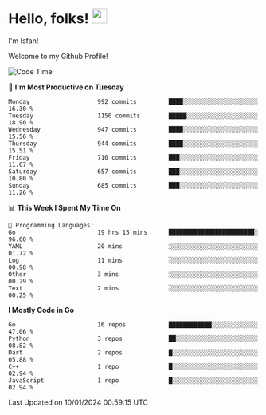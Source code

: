 # Hello, folks! <img src="https://raw.githubusercontent.com/MartinHeinz/MartinHeinz/master/wave.gif" width="30px" height="30px" />

I'm Isfan!

Welcome to my Github Profile!

<!--START_SECTION:waka-->
![Code Time](http://img.shields.io/badge/Code%20Time-3%2C258%20hrs%2025%20mins-blue)

📅 **I'm Most Productive on Tuesday** 

```text
Monday                   992 commits         ████░░░░░░░░░░░░░░░░░░░░░   16.30 % 
Tuesday                  1150 commits        █████░░░░░░░░░░░░░░░░░░░░   18.90 % 
Wednesday                947 commits         ████░░░░░░░░░░░░░░░░░░░░░   15.56 % 
Thursday                 944 commits         ████░░░░░░░░░░░░░░░░░░░░░   15.51 % 
Friday                   710 commits         ███░░░░░░░░░░░░░░░░░░░░░░   11.67 % 
Saturday                 657 commits         ███░░░░░░░░░░░░░░░░░░░░░░   10.80 % 
Sunday                   685 commits         ███░░░░░░░░░░░░░░░░░░░░░░   11.26 % 
```


📊 **This Week I Spent My Time On** 

```text
💬 Programming Languages: 
Go                       19 hrs 15 mins      ████████████████████████░   96.60 % 
YAML                     20 mins             ░░░░░░░░░░░░░░░░░░░░░░░░░   01.72 % 
Log                      11 mins             ░░░░░░░░░░░░░░░░░░░░░░░░░   00.98 % 
Other                    3 mins              ░░░░░░░░░░░░░░░░░░░░░░░░░   00.29 % 
Text                     2 mins              ░░░░░░░░░░░░░░░░░░░░░░░░░   00.25 % 
```

**I Mostly Code in Go** 

```text
Go                       16 repos            ████████████░░░░░░░░░░░░░   47.06 % 
Python                   3 repos             ██░░░░░░░░░░░░░░░░░░░░░░░   08.82 % 
Dart                     2 repos             █░░░░░░░░░░░░░░░░░░░░░░░░   05.88 % 
C++                      1 repo              █░░░░░░░░░░░░░░░░░░░░░░░░   02.94 % 
JavaScript               1 repo              █░░░░░░░░░░░░░░░░░░░░░░░░   02.94 % 
```




 Last Updated on 10/01/2024 00:59:15 UTC
<!--END_SECTION:waka-->

<!--
**isfanazha/isfanazha** is a ✨ _special_ ✨ repository because its `README.md` (this file) appears on your GitHub profile.

Here are some ideas to get you started:

- 🔭 I’m currently working on ...
- 🌱 I’m currently learning ...
- 👯 I’m looking to collaborate on ...
- 🤔 I’m looking for help with ...
- 💬 Ask me about ...
- 📫 How to reach me: ...
- 😄 Pronouns: ...
- ⚡ Fun fact: ...
-->

